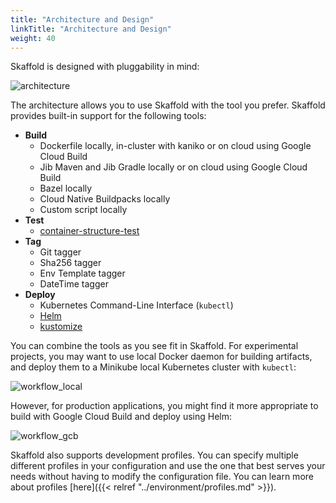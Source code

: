 ```yaml
---
title: "Architecture and Design"
linkTitle: "Architecture and Design"
weight: 40
---
```


Skaffold is designed with pluggability in mind:

![architecture](/images/architecture.png)

The architecture allows you to use Skaffold with the tool you prefer. Skaffold
provides built-in support for the following tools:

* **Build**
  * Dockerfile locally, in-cluster with kaniko or on cloud using Google Cloud Build
  * Jib Maven and Jib Gradle locally or on cloud using Google Cloud Build
  * Bazel locally
  * Cloud Native Buildpacks locally
  * Custom script locally
* **Test**
  * [container-structure-test](https://github.com/GoogleContainerTools/container-structure-test)
* **Tag**
  * Git tagger
  * Sha256 tagger
  * Env Template tagger
  * DateTime tagger
* **Deploy**
  * Kubernetes Command-Line Interface (`kubectl`)
  * [Helm](https://helm.sh/)
  * [kustomize](https://github.com/kubernetes-sigs/kustomize)

You can combine the tools as you see fit in Skaffold. For experimental
projects, you may want to use local Docker daemon for building artifacts, and
deploy them to a Minikube local Kubernetes cluster with `kubectl`:

![workflow_local](/images/workflow_local.png)

However, for production applications, you might find it more appropriate to build
with Google Cloud Build and deploy using Helm:

![workflow_gcb](/images/workflow_gcb.png)

Skaffold also supports development profiles. You can specify multiple different
profiles in your configuration and use the one that best serves your needs
without having to modify the configuration file. You can learn more about
profiles [here]({{< relref "../environment/profiles.md" >}}).
